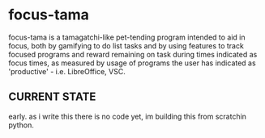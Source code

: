 # focus-tama

focus-tama is a tamagatchi-like pet-tending program intended to aid in focus, both by gamifying to do list tasks and by using features to track focused programs and reward remaining on task during times indicated as focus times, as measured by usage of programs the user has indicated as 'productive' - i.e. LibreOffice, VSC. 

## CURRENT STATE
early. as i write this there is no code yet, im building this from scratchin python.